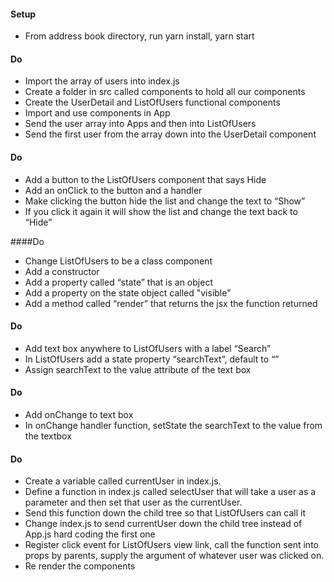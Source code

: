 #### Setup
* From address book directory, run yarn install, yarn start

#### Do
* Import the array of users into index.js
* Create a folder in src called components to hold all our components
* Create the UserDetail and ListOfUsers functional components
* Import and use components in App
* Send the user array into Apps and then into ListOfUsers
* Send the first user from the array down into the UserDetail component

#### Do
* Add a button to the ListOfUsers component that says Hide
* Add an onClick to the button and a handler
* Make clicking the button hide the list and change the text to “Show”
* If you click it again it will show the list and change the text back to “Hide”

####Do
* Change ListOfUsers to be a class component
* Add a constructor
* Add a property called “state” that is an object
* Add a property on the state object called "visible"
* Add a method called “render” that returns the jsx the function returned

#### Do
* Add text box anywhere to ListOfUsers with a label “Search”
* In ListOfUsers add a state property “searchText”, default to “”
* Assign searchText to the value attribute of the text box

#### Do
* Add onChange to text box
* In onChange handler function, setState the searchText to the value from the textbox

#### Do
* Create a variable called currentUser in index.js. 
* Define a function in index.js called selectUser that will take a user as a parameter and then set that user as the currentUser.
* Send this function down the child tree so that ListOfUsers can call it
* Change index.js to send currentUser down the child tree instead of App.js hard coding the first one
* Register click event for ListOfUsers view link, call the function sent into props by parents, supply the argument of whatever user was clicked on.
* Re render the components


